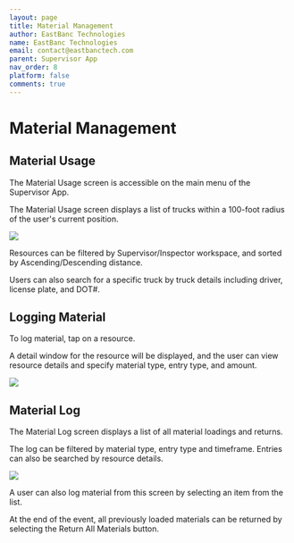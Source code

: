 ```yaml
---
layout: page
title: Material Management
author: EastBanc Technologies
name: EastBanc Technologies
email: contact@eastbanctech.com
parent: Supervisor App
nav_order: 8
platform: false
comments: true
---
```


# Material Management



## Material Usage

The Material Usage screen is accessible on the main menu of the Supervisor App.

The Material Usage screen displays a list of trucks within a 100-foot radius of the user's current position.

<img src="images/supervisor/sa-resource-management/sa-material-usage.png" class="ios width-xl" data-lightbox="1" />

Resources can be filtered by Supervisor/Inspector workspace, and sorted by Ascending/Descending distance.

Users can also search for a specific truck by truck details including driver, license plate, and DOT#.


## Logging Material

To log material, tap on a resource.

A detail window for the resource will be displayed, and the user can view resource details and specify material type, entry type, and amount.

<img src="images/supervisor/sa-resource-management/sa-log-material.png" class="ios width-xl" data-lightbox="2" />




## Material Log

The Material Log screen displays a list of all material loadings and returns.

The log can be filtered by material type, entry type and timeframe. Entries can also be searched by resource details.

<img src="images/supervisor/sa-resource-management/sa-material-log-screen.png" class="ios width-xl" data-lightbox="2" />

A user can also log material from this screen by selecting an item from the list.

At the end of the event, all previously loaded materials can be returned by selecting the Return All Materials button.

